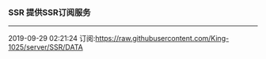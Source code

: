 ### SSR 提供SSR订阅服务
---
2019-09-29 02:21:24 订阅:https://raw.githubusercontent.com/King-1025/server/SSR/DATA
